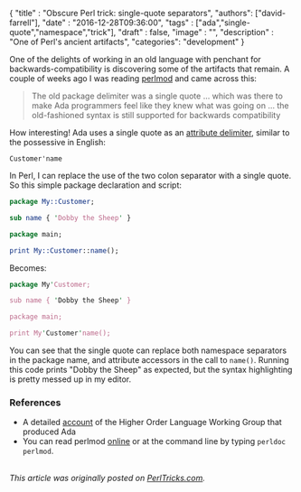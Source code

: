 
  {
    "title"  : "Obscure Perl trick: single-quote separators",
    "authors": ["david-farrell"],
    "date"   : "2016-12-28T09:36:00",
    "tags"   : ["ada","single-quote","namespace","trick"],
    "draft"  : false,
    "image"  : "",
    "description" : "One of Perl's ancient artifacts",
    "categories": "development"
  }

One of the delights of working in an old language with penchant for backwards-compatibility is discovering some of the artifacts that remain. A couple of weeks ago I was reading [perlmod](http://perldoc.perl.org/perlmod.html) and came across this:

   > The old package delimiter was a single quote ... which was there
   > to make Ada programmers feel like they knew what was going on ...
   > the old-fashioned syntax is still supported for backwards
   > compatibility

How interesting! Ada uses a single quote as an [attribute delimiter](https://en.wikibooks.org/wiki/Ada_Programming/Delimiters/%27), similar to the possessive in English:

    Customer'name

In Perl, I can replace the use of the two colon separator with a single quote. So this simple package declaration and script:

```perl
package My::Customer;

sub name { 'Dobby the Sheep' }

package main;

print My::Customer::name();
```

Becomes:

```perl
package My'Customer;

sub name { 'Dobby the Sheep' }

package main;

print My'Customer'name();
```

You can see that the single quote can replace both namespace separators in the package name, and attribute accessors in the call to `name()`. Running this code prints "Dobby the Sheep" as expected, but the syntax highlighting is pretty messed up in my editor.

### References

* A detailed [account](http://archive.adaic.com/pol-hist/history/holwg-93/holwg-93.htm) of the Higher Order Language Working Group that produced Ada
* You can read perlmod [online](http://perldoc.perl.org/perlmod.html) or at the command line by typing `perldoc perlmod`.

\
*This article was originally posted on [PerlTricks.com](http://perltricks.com).*
